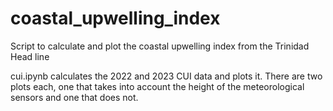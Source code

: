 # coastal_upwelling_index

Script to calculate and plot the coastal upwelling index from the Trinidad Head line

cui.ipynb calculates the 2022 and 2023 CUI data and plots it. There are two plots each, one that takes into account the height of the meteorological sensors and one that does not. 
